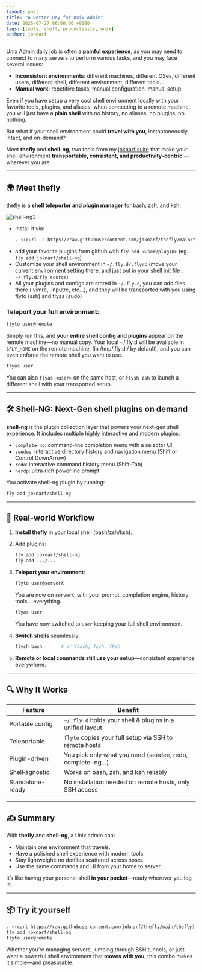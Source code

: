 ```yaml
---
layout: post
title: "A Better Day for Unix Admin"
date: 2025-07-27 06:00:00 +0000
tags: [tools, shell, productivity, unix]
author: joknarf
---
```


Unix Admin daily job is often a **painful experience**, as you may need to connect to many servers to perform various tasks, and you may face several issues:

- **Inconsistent environments**: different machines, different OSes, different users, different shell, different environment, different tools...
- **Manual work**: repetitive tasks, manual configuration, manual setup.

Even if you have setup a very cool shell environment locally with your favorite tools, plugins, and aliases, when connecting to a remote machine, you will just have a **plain shell** with no history, no aliases, no plugins, no nothing.

But what if your shell environment could **travel with you**, instantaneously, intact, and on-demand?

Meet **thefly** and **shell‑ng**, two tools from my [joknarf suite][tools-page] that make your shell environment **transportable, consistent, and productivity‑centric** — wherever you are.

---

## 🌍 Meet **thefly**

[thefly][thefly] is a **shell teleporter and plugin manager** for bash, zsh, and ksh:

![shell-ng3](https://github.com/user-attachments/assets/431d6d71-0d0a-4fbc-bcb8-738cb1832880)

- Install it via:
  ```bash
  . <(curl -s https://raw.githubusercontent.com/joknarf/thefly/main/thefly) install
  ```
- add your favorite plugins from github with `fly add <user/plugin>` (eg. `fly add joknarf/shell-ng`)
- Customize your shell environment in `~/.fly.d/.flyrc` (move your current environment setting there, and just put in your shell init file `. ~/.fly.d/fly source`)
- All your plugins and configs are stored in `~/.fly.d`, you can add files there (.vimrc, .inputrc, etc...), and they will be transported with you using flyto (ssh) and flyas (sudo)

### Teleport your full environment:

```bash
flyto user@remote
```
Simply run this, and **your entire shell config and plugins** appear on the remote machine—no manual copy.
Your local ~/.fly.d will be available in `$FLY_HOME` on the remote machine. (in /tmp/.fly.d.<user>/<flyid> by default), and you can even enforce the remote shell you want to use.

```bash
flyas user
```
You can also `flyas <user>` on the same host, or `flysh zsh` to launch a different shell with your transported setup.

---

## 🛠 Shell‑NG: Next‑Gen shell plugins on demand

**shell‑ng** is the plugin collection layer that powers your next-gen shell experience. It includes multiple highly interactive and modern plugins:

- `complete-ng`: command‑line completion menu with a selector UI  
- `seedee`: interactive directory history and navigation menu (Shift or Control DownArrow)
- `redo`: interactive command history menu (Shift-Tab)  
- `nerdp`: ultra‑rich powerline prompt

You activate shell-ng plugin by running:
```bash
fly add joknarf/shell-ng
```


---

## 🚀 Real-world Workflow

1. **Install thefly** in your local shell (bash/zsh/ksh).
2. Add plugins:
   ```bash
   fly add joknarf/shell-ng
   fly add .../...
   ```
3. **Teleport your environment**:
   ```bash
   flyto user@serverX
   ```
   You are now on `serverX`, with your prompt, completion engine, history tools… everything.
   ```bash
   flyas user
   ```
   You have now switched to `user` keeping your full shell environment.

4. **Switch shells** seamlessly:
   ```bash
   flysh bash       # or fbash, fzsh, fksh
   ```

5. **Remote or local commands still use your setup**—consistent experience everywhere.

---

## 🔍 Why It Works

| Feature            | Benefit |
|--------------------|---------|
| Portable config    | `~/.fly.d` holds your shell & plugins in a unified layout |
| Teleportable       | `flyto` copies your full setup via SSH to remote hosts |
| Plugin-driven      | You pick only what you need (seedee, redo, complete-ng…) |
| Shell‑agnostic     | Works on bash, zsh, and ksh reliably |
| Standalone-ready   | No installation needed on remote hosts, only SSH access |

---

## ✍️ Summary

With **thefly** and **shell‑ng**, a Unix admin can:

- Maintain one environment that travels.
- Have a polished shell experience with modern tools.
- Stay lightweight: no dotfiles scattered across hosts.
- Use the same commands and UI from your home to server.

It’s like having your personal shell **in your pocket**—ready wherever you log in.

---

## 📦 Try it yourself

```bash
. <(curl https://raw.githubusercontent.com/joknarf/thefly/main/thefly) install
fly add joknarf/shell-ng
flyto user@remote
```

Whether you’re managing servers, jumping through SSH tunnels, or just want a powerful shell environment that **moves with you**, this combo makes it simple—and pleasurable.

[tools-page]: https://joknarf.github.io/joknarf-tools/  
[thefly]: https://github.com/joknarf/thefly/  
[x-shell-ng]: https://github.com/joknarf/shell-ng/


